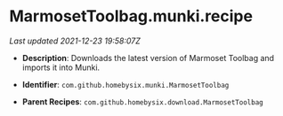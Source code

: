 # MarmosetToolbag.munki.recipe

_Last updated 2021-12-23 19:58:07Z_

- **Description**: Downloads the latest version of Marmoset Toolbag and imports it into Munki.

- **Identifier**: `com.github.homebysix.munki.MarmosetToolbag`

- **Parent Recipes**: `com.github.homebysix.download.MarmosetToolbag`